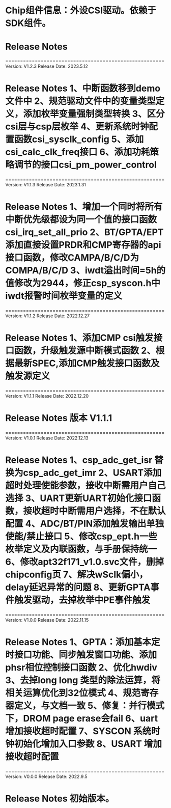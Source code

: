 # Chip组件信息：外设CSI驱动。依赖于SDK组件。

# Release Notes
======================================================
Version: V1.2.3
Release Date: 2023.5.12

Release Notes
1、中断函数移到demo文件中
2、规范驱动文件中的变量类型定义，添加枚举变量强制类型转换
3、区分csi层与csp层枚举
4、更新系统时钟配置函数csi_sysclk_config
5、添加csi_calc_clk_freq接口
6、添加功耗策略调节的接口csi_pm_power_control
======================================================

======================================================
Version: V1.1.3
Release Date: 2023.1.31

Release Notes
1、增加一个同时将所有中断优先级都设为同一个值的接口函数csi_irq_set_all_prio
2、BT/GPTA/EPT添加直接设置PRDR和CMP寄存器的api接口函数，修改CAMPA/B/C/D为COMPA/B/C/D
3、iwdt溢出时间=5h的值修改为2944，修正csp_syscon.h中iwdt报警时间枚举变量的定义
======================================================

======================================================
Version: V1.1.2
Release Date: 2022.12.27

Release Notes
1、添加CMP csi触发接口函数，升级触发源中断模式函数
2、根据最新SPEC,添加CMP触发接口函数及触发源定义
======================================================

======================================================
Version: V1.1.1
Release Date: 2022.12.20

Release Notes
版本 V1.1.1
======================================================

======================================================
Version: V1.0.1
Release Date: 2022.12.13

Release Notes
1、csp_adc_get_isr 替换为csp_adc_get_imr
2、USART添加超时处理使能参数，接收中断需用户自己选择
3、UART更新UART初始化接口函数，接收超时中断需用户选择，不在默认配置
4、ADC/BT/PIN添加触发输出单独使能/禁止接口
5、修改csp_ept.h一些枚举定义及内联函数，与手册保持统一
6、修改apt32f171_v1.0.svc文件，删掉chipconfig页
7、解决wSclk偏小，delay延迟异常的问题
8、更新GPTA事件触发驱动，去掉枚举中PE事件触发
======================================================

======================================================
Version: V1.0.0
Release Date: 2022.11.15

Release Notes
1、GPTA：添加基本定时接口功能、同步触发窗口功能、添加phsr相位控制接口函数
2、优化hwdiv
3、去掉long long 类型的除法运算，将相关运算优化到32位模式
4、规范寄存器定义，与文档一致
5、修复：并行模式下，DROM page erase会fail
6、uart增加接收超时配置
7、SYSCON 系统时钟初始化增加入口参数
8、USART 增加接收超时配置
======================================================

======================================================
Version: V0.0.0
Release Date: 2022.9.5

Release Notes
初始版本。
======================================================